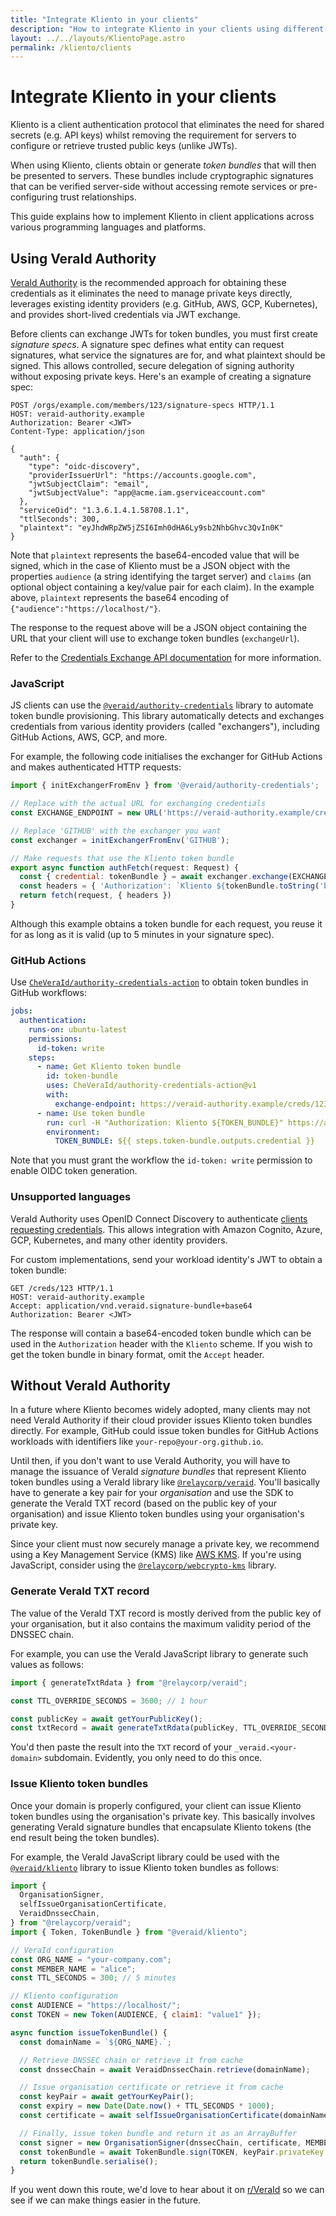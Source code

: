 ```yaml
---
title: "Integrate Kliento in your clients"
description: "How to integrate Kliento in your clients using different programming languages, and with and without VeraId Authority"
layout: ../../layouts/KlientoPage.astro
permalink: /kliento/clients
---
```


# Integrate Kliento in your clients

Kliento is a client authentication protocol that eliminates the need for shared secrets (e.g. API keys) whilst removing the requirement for servers to configure or retrieve trusted public keys (unlike JWTs).

When using Kliento, clients obtain or generate _token bundles_ that will then be presented to servers. These bundles include cryptographic signatures that can be verified server-side without accessing remote services or pre-configuring trust relationships.

This guide explains how to implement Kliento in client applications across various programming languages and platforms.

## Using VeraId Authority

[VeraId Authority](https://docs.relaycorp.tech/veraid-authority/) is the recommended approach for obtaining these credentials as it eliminates the need to manage private keys directly, leverages existing identity providers (e.g. GitHub, AWS, GCP, Kubernetes), and provides short-lived credentials via JWT exchange.

Before clients can exchange JWTs for token bundles, you must first create _signature specs_. A signature spec defines what entity can request signatures, what service the signatures are for, and what plaintext should be signed. This allows controlled, secure delegation of signing authority without exposing private keys. Here's an example of creating a signature spec:

```http
POST /orgs/example.com/members/123/signature-specs HTTP/1.1
HOST: veraid-authority.example
Authorization: Bearer <JWT>
Content-Type: application/json

{
  "auth": {
    "type": "oidc-discovery",
    "providerIssuerUrl": "https://accounts.google.com",
    "jwtSubjectClaim": "email",
    "jwtSubjectValue": "app@acme.iam.gserviceaccount.com"
  },
  "serviceOid": "1.3.6.1.4.1.58708.1.1",
  "ttlSeconds": 300,
  "plaintext": "eyJhdWRpZW5jZSI6Imh0dHA6Ly9sb2NhbGhvc3QvIn0K"
}
```

Note that `plaintext` represents the base64-encoded value that will be signed, which in the case of Kliento must be a JSON object with the properties `audience` (a string identifying the target server) and `claims` (an optional object containing a key/value pair for each claim). In the example above, `plaintext` represents the base64 encoding of `{"audience":"https://localhost/"}`.

The response to the request above will be a JSON object containing the URL that your client will use to exchange token bundles (`exchangeUrl`).

Refer to the [Credentials Exchange API documentation](https://docs.relaycorp.tech/veraid-authority/credentials) for more information.

### JavaScript

JS clients can use the [`@veraid/authority-credentials`](https://github.com/CheVeraId/authority-credentials-js) library to automate token bundle provisioning. This library automatically detects and exchanges credentials from various identity providers (called "exchangers"), including GitHub Actions, AWS, GCP, and more.

For example, the following code initialises the exchanger for GitHub Actions and makes authenticated HTTP requests:

```javascript
import { initExchangerFromEnv } from '@veraid/authority-credentials';

// Replace with the actual URL for exchanging credentials
const EXCHANGE_ENDPOINT = new URL('https://veraid-authority.example/creds/123');

// Replace 'GITHUB' with the exchanger you want
const exchanger = initExchangerFromEnv('GITHUB');

// Make requests that use the Kliento token bundle
export async function authFetch(request: Request) {
  const { credential: tokenBundle } = await exchanger.exchange(EXCHANGE_ENDPOINT);
  const headers = { 'Authorization': `Kliento ${tokenBundle.toString('base64')}` }
  return fetch(request, { headers })
}
```

Although this example obtains a token bundle for each request, you reuse it for as long as it is valid (up to 5 minutes in your signature spec).

### GitHub Actions

Use [`CheVeraId/authority-credentials-action`](https://github.com/marketplace/actions/exchange-github-jwts-for-veraid-credentials) to obtain token bundles in GitHub workflows:

```yaml
jobs:
  authentication:
    runs-on: ubuntu-latest
    permissions:
      id-token: write
    steps:
      - name: Get Kliento token bundle
        id: token-bundle
        uses: CheVeraId/authority-credentials-action@v1
        with:
          exchange-endpoint: https://veraid-authority.example/creds/123
      - name: Use token bundle
        run: curl -H "Authorization: Kliento ${TOKEN_BUNDLE}" https://api.example.com
        environment:
          TOKEN_BUNDLE: ${{ steps.token-bundle.outputs.credential }}
```

Note that you must grant the workflow the `id-token: write` permission to enable OIDC token generation.

### Unsupported languages

VeraId Authority uses OpenID Connect Discovery to authenticate [clients requesting credentials](https://docs.relaycorp.tech/veraid-authority/credentials). This allows integration with Amazon Cognito, Azure, GCP, Kubernetes, and many other identity providers.

For custom implementations, send your workload identity's JWT to obtain a token bundle:

```http
GET /creds/123 HTTP/1.1
HOST: veraid-authority.example
Accept: application/vnd.veraid.signature-bundle+base64
Authorization: Bearer <JWT>
```

The response will contain a base64-encoded token bundle which can be used in the `Authorization` header with the `Kliento` scheme. If you wish to get the token bundle in binary format, omit the `Accept` header.

## Without VeraId Authority

In a future where Kliento becomes widely adopted, many clients may not need VeraId Authority if their cloud provider issues Kliento token bundles directly. For example, GitHub could issue token bundles for GitHub Actions workloads with identifiers like `your-repo@your-org.github.io`.

Until then, if you don't want to use VeraId Authority, you will have to manage the issuance of VeraId _signature bundles_ that represent Kliento token bundles using a VeraId library like [`@relaycorp/veraid`](https://github.com/relaycorp/veraid-js). You'll basically have to generate a key pair for your _organisation_ and use the SDK to generate the VeraId TXT record (based on the public key of your organisation) and issue Kliento token bundles using your organisation's private key.

Since your client must now securely manage a private key, we recommend using a Key Management Service (KMS) like [AWS KMS](https://aws.amazon.com/kms/). If you're using JavaScript, consider using the [`@relaycorp/webcrypto-kms`](https://github.com/relaycorp/webcrypto-kms-js) library.

### Generate VeraId TXT record

The value of the VeraId TXT record is mostly derived from the public key of your organisation, but it also contains the maximum validity period of the DNSSEC chain.

For example, you can use the VeraId JavaScript library to generate such values as follows:

```javascript
import { generateTxtRdata } from "@relaycorp/veraid";

const TTL_OVERRIDE_SECONDS = 3600; // 1 hour

const publicKey = await getYourPublicKey();
const txtRecord = await generateTxtRdata(publicKey, TTL_OVERRIDE_SECONDS);
```

You'd then paste the result into the `TXT` record of your `_veraid.<your-domain>` subdomain. Evidently, you only need to do this once.

### Issue Kliento token bundles

Once your domain is properly configured, your client can issue Kliento token bundles using the organisation's private key. This basically involves generating VeraId signature bundles that encapsulate Kliento tokens (the end result being the token bundles).

For example, the VeraId JavaScript library could be used with the [`@veraid/kliento`](https://github.com/CheVeraId/kliento-js) library to issue Kliento token bundles as follows:

```javascript
import {
  OrganisationSigner,
  selfIssueOrganisationCertificate,
  VeraidDnssecChain,
} from "@relaycorp/veraid";
import { Token, TokenBundle } from "@veraid/kliento";

// VeraId configuration
const ORG_NAME = "your-company.com";
const MEMBER_NAME = "alice";
const TTL_SECONDS = 300; // 5 minutes

// Kliento configuration
const AUDIENCE = "https://localhost/";
const TOKEN = new Token(AUDIENCE, { claim1: "value1" });

async function issueTokenBundle() {
  const domainName = `${ORG_NAME}.`;

  // Retrieve DNSSEC chain or retrieve it from cache
  const dnssecChain = await VeraidDnssecChain.retrieve(domainName);

  // Issue organisation certificate or retrieve it from cache
  const keyPair = await getYourKeyPair();
  const expiry = new Date(Date.now() + TTL_SECONDS * 1000);
  const certificate = await selfIssueOrganisationCertificate(domainName, keyPair, expiry);

  // Finally, issue token bundle and return it as an ArrayBuffer
  const signer = new OrganisationSigner(dnssecChain, certificate, MEMBER_NAME);
  const tokenBundle = await TokenBundle.sign(TOKEN, keyPair.privateKey, signer, expiry);
  return tokenBundle.serialise();
}
```

If you went down this route, we'd love to hear about it on [r/VeraId](https://reddit.com/r/VeraId) so we can see if we can make things easier in the future.
